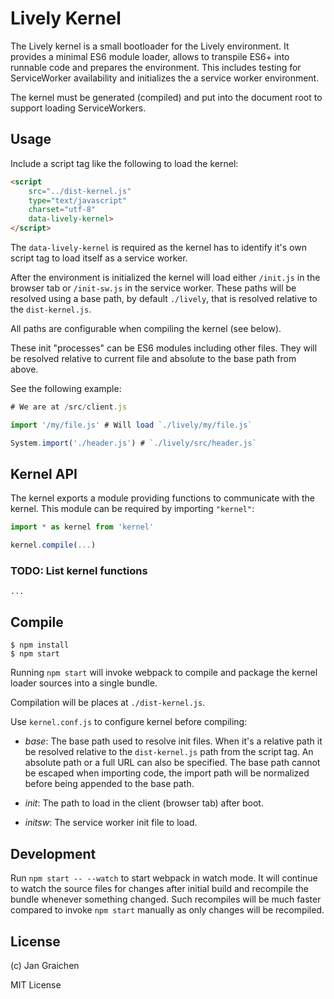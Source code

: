 # Lively Kernel

The Lively kernel is a small bootloader for the Lively environment. It provides a minimal ES6 module loader, allows to transpile ES6+ into runnable code and prepares the environment. This includes testing for ServiceWorker availability and initializes the a service worker environment.

The kernel must be generated (compiled) and put into the document root to support loading ServiceWorkers.

## Usage

Include a script tag like the following to load the kernel:

```html
<script
    src="../dist-kernel.js"
    type="text/javascript"
    charset="utf-8"
    data-lively-kernel>
</script>
```

The `data-lively-kernel` is required as the kernel has to identify it's own script tag to load itself as a service worker.

After the environment is initialized the kernel will load either `/init.js` in the browser tab or `/init-sw.js` in the service worker. These paths will be resolved using a base path, by default `./lively`, that is resolved relative to the `dist-kernel.js`.

All paths are configurable when compiling the kernel (see below).

These init "processes" can be ES6 modules including other files. They will be resolved relative to current file and absolute to the base path from above.

See the following example:

```js
# We are at /src/client.js

import '/my/file.js' # Will load `./lively/my/file.js`

System.import('./header.js') # `./lively/src/header.js`
```

## Kernel API

The kernel exports a module providing functions to communicate with the kernel. This module can be required by importing `"kernel"`:

```js
import * as kernel from 'kernel'

kernel.compile(...)
```

### TODO: List kernel functions

`...`

## Compile

```
$ npm install
$ npm start
```

Running `npm start` will invoke webpack to compile and package the kernel loader sources into a single bundle.

Compilation will be places at `./dist-kernel.js`.

Use `kernel.conf.js` to configure kernel before compiling:

* *base*: The base path used to resolve init files.
  When it's a relative path it be resolved relative to the `dist-kernel.js` path from the script tag.
  An absolute path or a full URL can also be specified.
  The base path cannot be escaped when importing code, the import path will be normalized before being appended to the base path.

* *init*: The path to load in the client (browser tab) after boot.

* *initsw*: The service worker init file to load.

## Development

Run `npm start -- --watch` to start webpack in watch mode. It will continue to watch the source files for changes after initial build and recompile the bundle whenever something changed. Such recompiles will be much faster compared to invoke `npm start` manually as only changes will be recompiled.

## License

(c) Jan Graichen

MIT License
